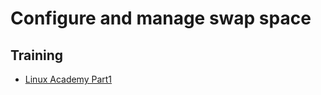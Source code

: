 # Configure and manage swap space

## Training
* [Linux Academy Part1](https://linuxacademy.com/cp/courses/lesson/course/5412/lesson/6/module/428)